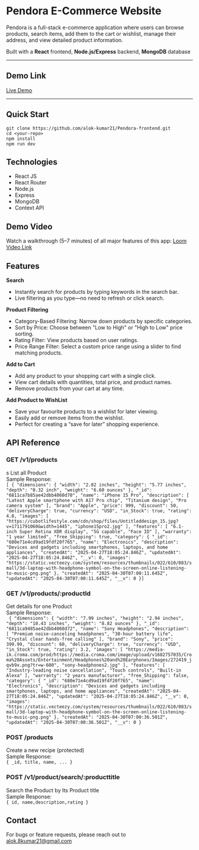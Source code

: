 # Pendora E-Commerce Website

Pendora is a full-stack e-commerce application where users can browse products, search items, add them to the cart or wishlist, manage their address, and view detailed product information.

Built with a **React** frontend, **Node.js/Express** backend, **MongoDB** database

---

## Demo Link

[Live Demo](https://pendora-frontend.vercel.app/)

---

## Quick Start

```
git clone https://github.com/alok-kumar21/Pendora-frontend.git
cd <your-repo>
npm install
npm run dev

```

## Technologies

- React JS
- React Router
- Node.js
- Express
- MongoDB
- Context API

## Demo Video

Watch a walkthrough (5–7 minutes) of all major features of this app:
[Loom Video Link]()

## Features

**Search**

- Instantly search for products by typing keywords in the search bar.
- Live filtering as you type—no need to refresh or click search.

**Product Filtering**

- Category-Based Filtering: Narrow down products by specific categories.
- Sort by Price: Choose between "Low to High" or "High to Low" price sorting.
- Rating Filter: View products based on user ratings.
- Price Range Filter: Select a custom price range using a slider to find matching products.

**Add to Cart**

- Add any product to your shopping cart with a single click.
- View cart details with quantities, total price, and product names.
- Remove products from your cart at any time.

**Add Product to WishList**

- Save your favourite products to a wishlist for later viewing.
- Easily add or remove items from the wishlist.
- Perfect for creating a “save for later” shopping experience.

## API Reference

### **GET /v1/products**<br>

s
List all Product<br>
Sample Response:<br>
`[ {
        "dimensions": {
            "width": "2.82 inches",
            "height": "5.77 inches",
            "depth": "0.32 inch",
            "weight": "6.60 ounces"
        },
        "_id": "6811ca7b85ae42dbb4060d70",
        "name": "iPhone 15 Pro",
        "description": [
            "Latest Apple smartphone with A17 Pro chip",
            "Titanium design",
            "Pro camera system"
        ],
        "brand": "Apple",
        "price": 999,
        "discount": 50,
        "deliveryCharge": true,
        "currency": "USD",
        "in_Stock": true,
        "rating": 4.8,
        "images": [
            "https://cubotlifestyle.com/cdn/shop/files/Untitleddesign_15.jpg?v=1711791060&width=1445",
            "iphone15pro2.jpg"
        ],
        "features": [
            "6.1-inch Super Retina XDR display",
            "5G capable",
            "Face ID"
        ],
        "warranty": "1 year limited",
        "free_Shipping": true,
        "category": {
            "_id": "680e71e4cd9ad19fdf20f765",
            "name": "Electronics",
            "description": "Devices and gadgets including smartphones, laptops, and home appliances",
            "createdAt": "2025-04-27T18:05:24.846Z",
            "updatedAt": "2025-04-27T18:05:24.846Z",
            "__v": 0,
            "images": "https://static.vecteezy.com/system/resources/thumbnails/022/610/083/small/3d-laptop-with-headphone-symbol-on-the-screen-online-listening-to-music-png.png"
        },
        "createdAt": "2025-04-30T07:00:11.645Z",
        "updatedAt": "2025-04-30T07:00:11.645Z",
        "__v": 0
    }]`

### **GET /v1/products/:productId**<br>

Get details for one Product<br>
Sample Response:<br>
` {
        "dimensions": {
            "width": "7.99 inches",
            "height": "2.94 inches",
            "depth": "10.43 inches",
            "weight": "8.82 ounces"
        },
        "_id": "6811ca9485ae42dbb4060d72",
        "name": "Sony Headphones",
        "description": [
            "Premium noise-canceling headphones",
            "30-hour battery life",
            "Crystal clear hands-free calling"
        ],
        "brand": "Sony",
        "price": 399.99,
        "discount": 60,
        "deliveryCharge": true,
        "currency": "USD",
        "in_Stock": true,
        "rating": 3.2,
        "images": [
            "https://media-ik.croma.com/prod/https://media.croma.com/image/upload/v1682757035/Croma%20Assets/Entertainment/Headphones%20and%20Earphones/Images/272419_jqvb9x.png?tr=w-600",
            "sony-headphones2.jpg"
        ],
        "features": [
            "Industry-leading noise cancellation",
            "Touch controls",
            "Built-in Alexa"
        ],
        "warranty": "2 years manufacturer",
        "free_Shipping": false,
        "category": {
            "_id": "680e71e4cd9ad19fdf20f765",
            "name": "Electronics",
            "description": "Devices and gadgets including smartphones, laptops, and home appliances",
            "createdAt": "2025-04-27T18:05:24.846Z",
            "updatedAt": "2025-04-27T18:05:24.846Z",
            "__v": 0,
            "images": "https://static.vecteezy.com/system/resources/thumbnails/022/610/083/small/3d-laptop-with-headphone-symbol-on-the-screen-online-listening-to-music-png.png"
        },
        "createdAt": "2025-04-30T07:00:36.501Z",
        "updatedAt": "2025-04-30T07:00:36.501Z",
        "__v": 0
    }`

### **POST /products**<br>

Create a new recipe (protected)<br>
Sample Response:<br>
`{ _id, title, name, ... }`

### **POST /v1/product/search/:producttitle**<br>

Search the Product by Its Product title<br>
Sample Response:<br>
`{ id, name,description,rating }`

## Contact

For bugs or feature requests, please reach out to alok.8kumar21@gmail.com
